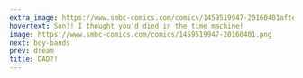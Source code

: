 ```yaml
---
extra_image: https://www.smbc-comics.com/comics/1459519947-20160401after.png
hovertext: Son?! I thought you'd died in the time machine!
image: https://www.smbc-comics.com/comics/1459519947-20160401.png
next: boy-bands
prev: dream
title: DAD?!
---
```

